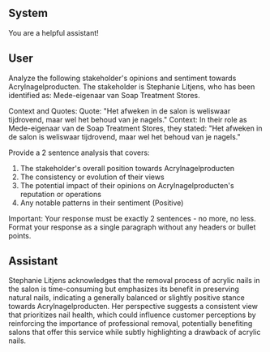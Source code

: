 ## System

You are a helpful assistant!

## User


Analyze the following stakeholder's opinions and sentiment towards Acrylnagelproducten. The stakeholder is Stephanie Litjens, who has been identified as: Mede-eigenaar van Soap Treatment Stores.

Context and Quotes:
Quote: "Het afweken in de salon is weliswaar tijdrovend, maar wel het behoud van je nagels."
Context: In their role as Mede-eigenaar van de Soap Treatment Stores, they stated: "Het afweken in de salon is weliswaar tijdrovend, maar wel het behoud van je nagels."

Provide a 2 sentence analysis that covers:
1. The stakeholder's overall position towards Acrylnagelproducten
2. The consistency or evolution of their views
3. The potential impact of their opinions on Acrylnagelproducten's reputation or operations
4. Any notable patterns in their sentiment (Positive)

Important: Your response must be exactly 2 sentences - no more, no less.
Format your response as a single paragraph without any headers or bullet points.


## Assistant

Stephanie Litjens acknowledges that the removal process of acrylic nails in the salon is time-consuming but emphasizes its benefit in preserving natural nails, indicating a generally balanced or slightly positive stance towards Acrylnagelproducten. Her perspective suggests a consistent view that prioritizes nail health, which could influence customer perceptions by reinforcing the importance of professional removal, potentially benefiting salons that offer this service while subtly highlighting a drawback of acrylic nails.

